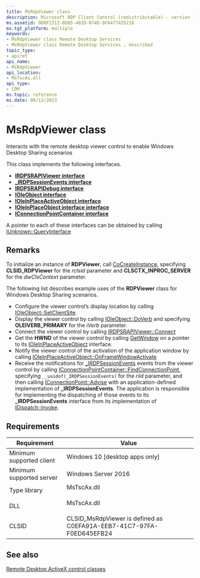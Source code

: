 ```yaml
---
title: MsRdpViewer class
description: Microsoft RDP Client Control (redistributable) - version 11.
ms.assetid: 9D0F2312-0D85-402D-874D-9FA477435210
ms.tgt_platform: multiple
keywords:
- MsRdpViewer class Remote Desktop Services
- MsRdpViewer class Remote Desktop Services , described
topic_type:
- apiref
api_name:
- MsRdpViewer
api_location:
- MsTscAx.dll
api_type:
- COM
ms.topic: reference
ms.date: 09/12/2023
---
```


# MsRdpViewer class

Interacts with the remote desktop viewer control to enable Windows Desktop Sharing scenarios

This class implements the following interfaces.

- [**IRDPSRAPIViewer interface**](/windows/win32/api/rdpencomapi/nn-rdpencomapi-irdpsrapiviewer)
- [**_IRDPSessionEvents interface**](/windows/win32/api/rdpencomapi/nn-rdpencomapi-_irdpsessionevents)
- [**IRDPSRAPIDebug interface**](/windows/win32/api/rdpencomapi/nn-rdpencomapi-irdpsrapidebug)
- [**IOleObject  interface**](/windows/win32/api/oleidl/nn-oleidl-ioleobject)
- [**IOleInPlaceActiveObject  interface**](/windows/win32/api/oleidl/nn-oleidl-ioleobject)
- [**IOleInPlaceObject interface  interface**](/windows/win32/api/oleidl/nn-oleidl-ioleinplaceobject)
- [**IConnectionPointContainer interface**](/windows/win32/api/ocidl/nn-ocidl-iconnectionpointcontainer)

A pointer to each of these interfaces can be obtained by calling [IUnknown::QueryInterface](/windows/win32/api/unknwn/nf-unknwn-iunknown-queryinterface(refiid_void))

## Remarks

To initialize an instance of **RDPViewer**, call [CoCreateInstance](/windows/win32/api/combaseapi/nf-combaseapi-cocreateinstance), specifying **CLSID_RDPViewer** for the *rclsid* parameter and **CLSCTX_INPROC_SERVER** for the *dwClsContext* parameter.

The following list describes example uses of the **RDPViewer** class for Windows Desktop Sharing scenarios.

- Configure the viewer control’s display location by calling [IOleObject::SetClientSite](/windows/win32/api/oleidl/nf-oleidl-ioleobject-setclientsite).
- Display the viewer control by calling [IOleObject::DoVerb](/windows/win32/api/oleidl/nf-oleidl-ioleobject-doverb) and specifying **OLEIVERB_PRIMARY** for the *iVerb* parameter.
- Connect the viewer control by calling [IRDPSRAPIViewer::Connect](/windows/win32/api/rdpencomapi/nf-rdpencomapi-irdpsrapiviewer-connect.)
- Get the **HWND** of the viewer control by calling [GetWindow](/windows/win32/api/oleidl/nf-oleidl-iolewindow-getwindow) on a pointer to its [IOleInPlaceActiveObject](/windows/win32/api/oleidl/nn-oleidl-ioleinplaceactiveobject) interface.
- Notify the viewer control of the activation of the application window by calling [IOleInPlaceActiveObject::OnFrameWindowActivate](/windows/win32/api/oleidl/nf-oleidl-ioleinplaceactiveobject-onframewindowactivate)
- Receive the notifications for [_IRDPSessionEvents](/windows/win32/api/rdpencomapi/nn-rdpencomapi-_irdpsessionevents) events from the viewer control by calling [IConnectionPointContainer::FindConnectionPoint](/windows/win32/api/ocidl/nf-ocidl-iconnectionpointcontainer-findconnectionpoint), specifying `__uuidof(_IRDPSessionEvents)` for the *riid* parameter, and then calling [IConnectionPoint::Advise](/windows/win32/api/ocidl/nf-ocidl-iconnectionpoint-advise) with an application-defined implementation of **_IRDPSessionEvents**. The application is responsible for implementing the dispatching of those events to its **_IRDPSessionEvents** interface from its implementation of [IDispatch::Invoke](/windows/win32/api/oaidl/nf-oaidl-idispatch-invoke).

## Requirements



| Requirement | Value |
|-------------------------------------|----------------------------------------------------------------------------------------|
| Minimum supported client<br/> | Windows 10 \[desktop apps only\]<br/>                                            |
| Minimum supported server<br/> | Windows Server 2016<br/>                                                         |
| Type library<br/>             | <dl> <dt>MsTscAx.dll</dt> </dl> |
| DLL<br/>                      | <dl> <dt>MsTscAx.dll</dt> </dl> |
| CLSID<br/>                    | CLSID\_MsRdpViewer is defined as C0EFA91A-EEB7-41C7-97FA-F0ED645EFB24<br/>     |



## See also

<dl> <dt>

[Remote Desktop ActiveX control classes](remote-desktop-activex-control-classes.md)
</dt> </dl>

